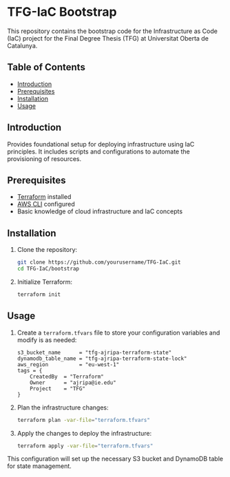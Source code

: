 # TFG-IaC Bootstrap

This repository contains the bootstrap code for the Infrastructure as Code (IaC) project for the Final Degree Thesis (TFG) at Universitat Oberta de Catalunya.

## Table of Contents

- [Introduction](#introduction)
- [Prerequisites](#prerequisites)
- [Installation](#installation)
- [Usage](#usage)

## Introduction

Provides foundational setup for deploying infrastructure using IaC principles. It includes scripts and configurations to automate the provisioning of resources.

## Prerequisites

- [Terraform](https://www.terraform.io/downloads.html) installed
- [AWS CLI](https://aws.amazon.com/cli/) configured
- Basic knowledge of cloud infrastructure and IaC concepts

## Installation

1. Clone the repository:
    ```sh
    git clone https://github.com/yourusername/TFG-IaC.git
    cd TFG-IaC/bootstrap
    ```

2. Initialize Terraform:
    ```sh
    terraform init
    ```

## Usage

1. Create a `terraform.tfvars` file to store your configuration variables and modify is as needed:
    ```hcl
    s3_bucket_name      = "tfg-ajripa-terraform-state"
    dynamodb_table_name = "tfg-ajripa-terraform-state-lock"
    aws_region          = "eu-west-1"
    tags = {
        CreatedBy  = "Terraform"
        Owner      = "ajripa@ie.edu"
        Project    = "TFG"
    }
    ```

2. Plan the infrastructure changes:
    ```sh
    terraform plan -var-file="terraform.tfvars"
    ```

3. Apply the changes to deploy the infrastructure:
    ```sh
    terraform apply -var-file="terraform.tfvars"
    ```

This configuration will set up the necessary S3 bucket and DynamoDB table for state management.
